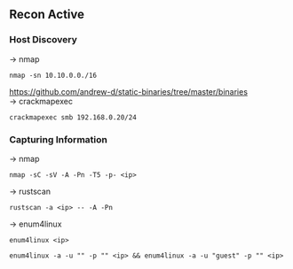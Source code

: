 ## Recon Active
### Host Discovery
-> nmap
```
nmap -sn 10.10.0.0./16
```
https://github.com/andrew-d/static-binaries/tree/master/binaries  
-> crackmapexec  
```
crackmapexec smb 192.168.0.20/24
```

### Capturing Information
-> nmap  
```
nmap -sC -sV -A -Pn -T5 -p- <ip>
```

-> rustscan
```
rustscan -a <ip> -- -A -Pn
```

-> enum4linux  
```
enum4linux <ip>
```
```
enum4linux -a -u "" -p "" <ip> && enum4linux -a -u "guest" -p "" <ip>
```
